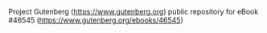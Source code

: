 Project Gutenberg (https://www.gutenberg.org) public repository for eBook #46545 (https://www.gutenberg.org/ebooks/46545)
